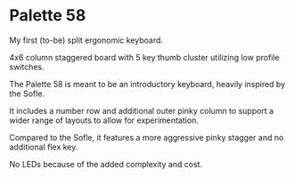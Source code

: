# Palette 58

My first (to-be) split ergonomic keyboard.

4x6 column staggered board with 5 key thumb cluster utilizing low profile switches.

The Palette 58 is meant to be an introductory keyboard, heavily inspired by the Sofle.

It includes a number row and additional outer pinky column to support a wider range of layouts to allow for experimentation.

Compared to the Sofle, it features a more aggressive pinky stagger and no additional flex key.

No LEDs because of the added complexity and cost.
